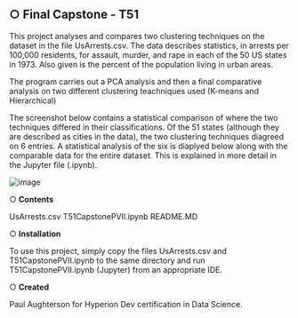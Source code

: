 
## ○ Final Capstone - T51

This project analyses and compares two clustering techniques on the dataset in the file UsArrests.csv.  The data describes statistics, in arrests per 100,000 residents,
for assault, murder, and rape in each of the 50 US states in 1973. Also given is the percent of the population living in urban areas.

The program carries out a PCA analysis and then a final comparative analysis on two different clustering teachniques used (K-means and Hierarchical) 

The screenshot below contains a statistical comparison of where the two techniques differed in their classifications.
Of the 51 states (although they are described as cities in the data), the two clustering techniques diagreed on 6 entries.  A statistical analysis of the six is diaplyed below along with the comparable data for the entire dataset.  This is explained in more detail in the Jupyter file (.ipynb).

![image](https://user-images.githubusercontent.com/122213041/215277102-3f9eee31-8072-4520-8cdf-9fde73b725f6.png)

○ **Contents**

UsArrests.csv
T51CapstonePVII.ipynb
README.MD

○ **Installation**

To use this project, simply copy the files UsArrests.csv and T51CapstonePVII.ipynb to the same directory and run T51CapstonePVII.ipynb (Jupyter) from an appropriate
IDE.

○ **Created**

Paul Aughterson for Hyperion Dev certification in Data Science.

